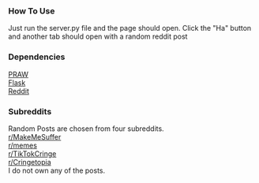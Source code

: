 ### How To Use
Just run the server.py file and the page should open.
Click the "Ha" button and another tab should open with a random reddit post

### Dependencies
[PRAW](https://praw.readthedocs.io/en/latest/) <br>
[Flask](https://flask.palletsprojects.com/en/1.1.x/) <br>
[Reddit](https://www.reddit.com/)

### Subreddits
Random Posts are chosen from four subreddits. <br>
[r/MakeMeSuffer](https://www.reddit.com/r/MakeMeSuffer/) <br>
[r/memes](https://www.reddit.com/r/memes/)<br>
[r/TikTokCringe](https://www.reddit.com/r/TikTokCringe)<br>
[r/Cringetopia](https://www.reddit.com/r/Tringetopia)<br>
I do not own any of the posts.
